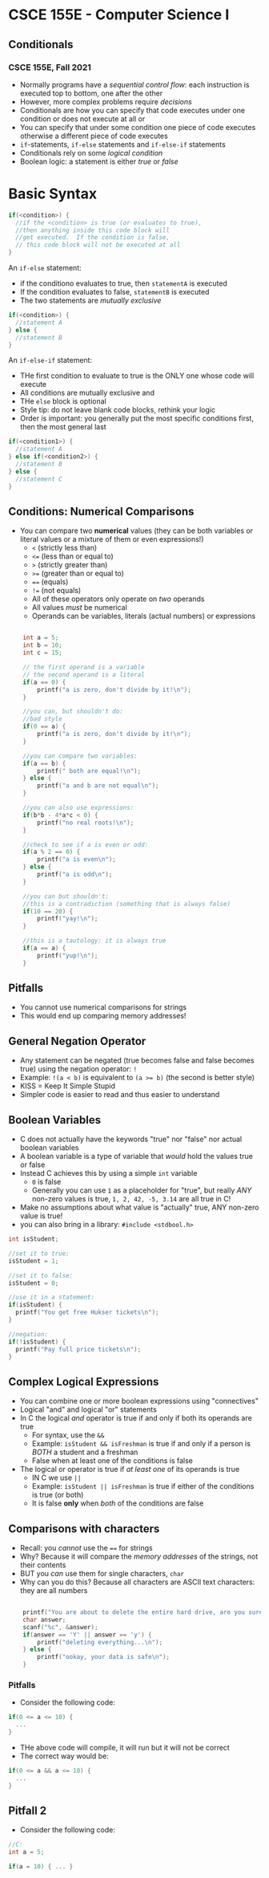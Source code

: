 
# CSCE 155E - Computer Science I
## Conditionals
### CSCE 155E, Fall 2021

* Normally programs have a *sequential control flow*: each instruction is executed top to bottom, one after the other
* However, more complex problems require *decisions*
* Conditionals are how you can specify that code executes under one condition or does not execute at all or
* You can specify that under some condition one piece of code executes otherwise a different piece of code executes
* `if`-statements, `if-else` statements and `if-else-if` statements
* Conditionals rely on some *logical condition*
* Boolean logic: a statement is either *true* or *false*

# Basic Syntax

```c
if(<condition>) {
  //if the <condition> is true (or evaluates to true),
  //then anything inside this code block will
  //get executed.  If the condition is false,
  // this code block will not be executed at all
}
```

An `if-else` statement:
* if the conditiono evaluates to true, then `statementA` is executed
* If the condition evaluates to false, `statementB` is executed
* The two statements are *mutually exclusive*

```c
if(<condition>) {
  //statement A
} else {
  //statement B
}


```

An `if-else-if` statement:
* THe first condition to evaluate to true is the ONLY one whose code will execute
* All conditions are mutually exclusive and
* THe `else` block is optional
* Style tip: do not leave blank code blocks, rethink your logic
* Order is important: you generally put the most specific conditions first, then the most general last

```c
if(<condition1>) {
  //statement A
} else if(<condition2>) {
  //statement B
} else {
  //statement C
}

```

## Conditions: Numerical Comparisons

* You can compare two **numerical** values (they can be both variables or literal values or a mixture of them or even expressions!)
  * `<` (strictly less than)
  * `<=` (less than or equal to)
  * `>` (strictly greater than)
  * `>=` (greater than or equal to)
  * `==` (equals)
  * `!=` (not equals)
  * All of these operators only operate on *two* operands
  * All values *must* be numerical
  * Operands can be variables, literals (actual numbers) or expressions


```c

    int a = 5;
    int b = 10;
    int c = 15;

    // the first operand is a variable
    // the second operand is a literal
    if(a == 0) {
        printf("a is zero, don't divide by it!\n");
    }

    //you can, but shouldn't do:
    //bad style
    if(0 == a) {
        printf("a is zero, don't divide by it!\n");
    }

    //you can compare two variables:
    if(a == b) {
        printf(" both are equal!\n");
    } else {
        printf("a and b are not equal\n");
    }

    //you can also use expressions:
    if(b*b - 4*a*c < 0) {
        printf("no real roots!\n");
    }

    //check to see if a is even or odd:
    if(a % 2 == 0) {
        printf("a is even\n");
    } else {
        printf("a is odd\n");
    }

    //you can but shouldn't:
    //this is a contradiction (something that is always false)
    if(10 == 20) {
        printf("yay!\n");
    }

    //this is a tautology: it is always true
    if(a == a) {
        printf("yup!\n");
    }

```

## Pitfalls

* You cannot use numerical comparisons for strings
* This would end up comparing memory addresses!

## General Negation Operator

* Any statement can be negated (true becomes false and false becomes true) using the negation operator: `!`
* Example: `!(a < b)` is equivalent to `(a >= b)` (the second is better style)
* KISS = Keep It Simple Stupid
* Simpler code is easier to read and thus easier to understand

## Boolean Variables

* C does not actually have the keywords "true" nor "false" nor actual boolean variables
* A boolean variable is a type of variable that *would* hold the values true or false
* Instead C achieves this by using a simple `int` variable
  * `0` is false
  * Generally you can use `1` as a placeholder for "true", but really *ANY* non-zero values is true, `1, 2, 42, -5, 3.14` are all true in C!
* Make no assumptions about what value is "actually" true, ANY non-zero value is true!
* you can also bring in a library: `#include <stdbool.h>`

```c
int isStudent;

//set it to true:
isStudent = 1;

//set it to false:
isStudent = 0;

//use it in a statement:
if(isStudent) {
  printf("You get free Hukser tickets\n");
}

//negation:
if(!isStudent) {
  printf("Pay full price tickets\n");
}

```

## Complex Logical Expressions

* You can combine one or more boolean expressions using "connectives"
* Logical "and" and logical "or" statements
* In C the logical *and* operator is true if and only if both its operands are true
  * For syntax, use the `&&`
  * Example: `isStudent && isFreshman` is true if and only if a person is *BOTH* a student and a freshman
  * False when at least one of the conditions is false
* The logical or operator is true if *at least one* of its operands is true
  * IN C we use `||`
  * Example: `isStudent || isFreshman` is true if either of the conditions is true (or both)
  * It is false **only** when *both* of the conditions are false

## Comparisons with characters

  * Recall: you *cannot* use the `==` for strings
  * Why?  Because it will compare the *memory addresses* of the strings, not their contents
  * BUT you *can* use them for single characters, `char`
  * Why can you do this? Because all characters are ASCII text characters: they are all numbers

```c

    printf("You are about to delete the entire hard drive, are you sure (Y/N):");
    char answer;
    scanf("%c", &answer);
    if(answer == 'Y' || answer == 'y') {
        printf("deleting everything...\n");
    } else {
        printf("ookay, your data is safe\n");
    }
```

### Pitfalls

* Consider the following code:

```c
if(0 <= a <= 10) {
  ...
}
```

* THe above code will compile, it will run but it will not be correct
* The correct way would be:

```c
if(0 <= a && a <= 10) {
  ...
}
```

## Pitfall 2
* Consider the following code:

```c
//C:
int a = 5;

if(a = 10) { ... }
```



```text





```
